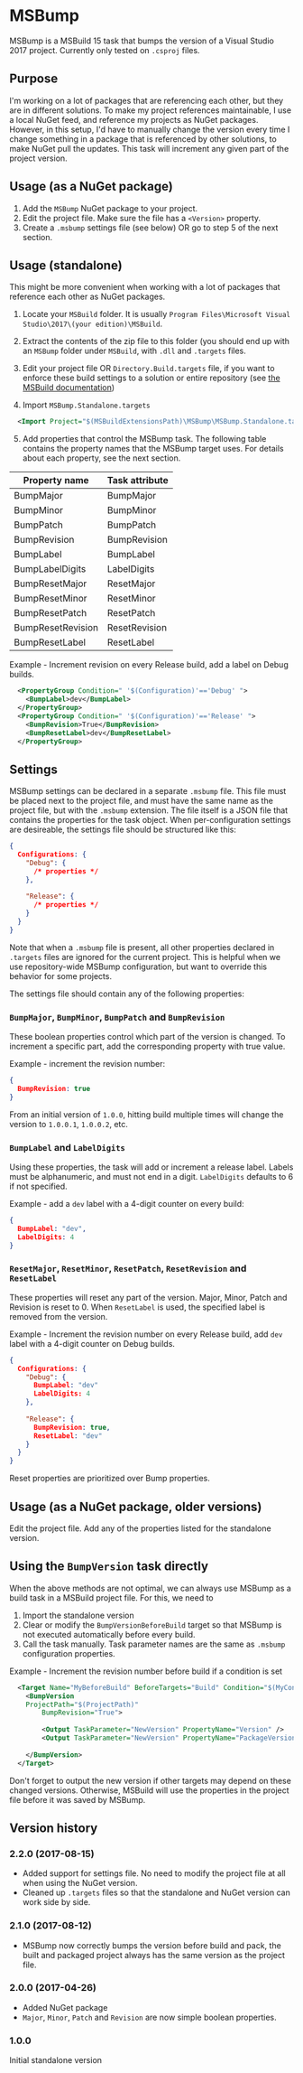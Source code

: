 # MSBump
MSBump is a MSBuild 15 task that bumps the version of a Visual Studio 2017 project.
Currently only tested on `.csproj` files.

## Purpose

I'm working on a lot of packages that are referencing each other, but they are in different solutions.
To make my project references maintainable, I use a local NuGet feed, and reference my projects as NuGet packages.
However, in this setup, I'd have to manually change the version every time I change something in a package
that is referenced by other solutions, to make NuGet pull the updates. This task will increment any given
part of the project version.

## Usage (as a NuGet package)

1. Add the `MSBump` NuGet package to your project.
2. Edit the project file. Make sure the file has a `<Version>` property.
3. Create a `.msbump` settings file (see below) OR go to step 5 of the next section.

## Usage (standalone)

This might be more convenient when working with a lot of packages that reference each other as NuGet packages.

1. Locate your `MSBuild` folder. It is usually `Program Files\Microsoft Visual Studio\2017\(your edition)\MSBuild`.
2. Extract the contents of the zip file to this folder (you should end up with an `MSBump` folder under `MSBuild`, with `.dll` and `.targets` files.
3. Edit your project file OR `Directory.Build.targets` file, if you want to enforce these build settings to a solution or entire repository (see [the MSBuild documentation](https://docs.microsoft.com/en-us/visualstudio/msbuild/what-s-new-in-msbuild-15-0))

4. Import `MSBump.Standalone.targets`

```xml
  <Import Project="$(MSBuildExtensionsPath)\MSBump\MSBump.Standalone.targets" />
```

5. Add properties that control the MSBump task. The following table contains the property names that the MSBump target uses. 
For details about each property, see the next section.

|Property name|Task attribute|
|-------------|--------------------------------|
|BumpMajor|BumpMajor|
|BumpMinor|BumpMinor|
|BumpPatch|BumpPatch|
|BumpRevision|BumpRevision|
|BumpLabel|BumpLabel|
|BumpLabelDigits|LabelDigits|
|BumpResetMajor|ResetMajor|
|BumpResetMinor|ResetMinor|
|BumpResetPatch|ResetPatch|
|BumpResetRevision|ResetRevision|
|BumpResetLabel|ResetLabel|

Example - Increment revision on every Release build, add a label on Debug builds.
```xml
  <PropertyGroup Condition=" '$(Configuration)'=='Debug' ">
    <BumpLabel>dev</BumpLabel>
  </PropertyGroup>
  <PropertyGroup Condition=" '$(Configuration)'=='Release' ">
    <BumpRevision>True</BumpRevision>
    <BumpResetLabel>dev</BumpResetLabel>
  </PropertyGroup>
```


## Settings

MSBump settings can be declared in a separate `.msbump` file.
This file must be placed next to the project file, and must have the same name as the project file, but with the `.msbump` extension.
The file itself is a JSON file that contains the properties for the task object. 
When per-configuration settings are desireable, the settings file should be structured like this:
```json
{
  Configurations: {
    "Debug": {
      /* properties */
    },
    
    "Release": {
      /* properties */
    }
  }
}
```

Note that when a `.msbump` file is present, all other properties declared in `.targets` files are ignored for the current project. This is helpful when we use repository-wide MSBump configuration, but want to override this behavior for some projects. 

The settings file should contain any of the following properties:

### `BumpMajor`, `BumpMinor`, `BumpPatch` and `BumpRevision`
These boolean properties control which part of the version is changed. 
To increment a specific part, add the corresponding property with true value.

Example - increment the revision number:
```json
{
  BumpRevision: true
}    
```
From an initial version of `1.0.0`, hitting build multiple times will change the version to `1.0.0.1`, `1.0.0.2`, etc.

### `BumpLabel` and `LabelDigits`
Using these properties, the task will add or increment a release label. Labels must be alphanumeric, and must not end in a digit. `LabelDigits` defaults to 6 if not specified.

Example - add a `dev` label with a 4-digit counter on every build:
```json
{
  BumpLabel: "dev",
  LabelDigits: 4
}
```

### `ResetMajor`, `ResetMinor`, `ResetPatch`, `ResetRevision` and `ResetLabel`

These properties will reset any part of the version. Major, Minor, Patch and Revision is reset to 0. When `ResetLabel` is used, the specified label is removed from the version.

Example - Increment the revision number on every Release build, add `dev` label with a 4-digit counter on Debug builds.
```json
{
  Configurations: {
    "Debug": {
      BumpLabel: "dev"
      LabelDigits: 4
    },
    
    "Release": {
      BumpRevision: true,
      ResetLabel: "dev"
    }
  }
}
```

Reset properties are prioritized over Bump properties.

## Usage (as a NuGet package, older versions)

Edit the project file. Add any of the properties listed for the standalone version.

## Using the `BumpVersion` task directly

When the above methods are not optimal, we can always use MSBump as a build task in a MSBuild project file. 
For this, we need to
1. Import the standalone version
2. Clear or modify the `BumpVersionBeforeBuild` target so that MSBump is not executed automatically before every build.
3. Call the task manually. Task parameter names are the same as `.msbump` configuration properties. 

Example - Increment the revision number before build if a condition is set

```xml
  <Target Name="MyBeforeBuild" BeforeTargets="Build" Condition="$(MyCondition) == 'OK' ">
    <BumpVersion
    ProjectPath="$(ProjectPath)" 
        BumpRevision="True">
        
        <Output TaskParameter="NewVersion" PropertyName="Version" />
        <Output TaskParameter="NewVersion" PropertyName="PackageVersion" />
        
    </BumpVersion>
  </Target>
```

Don't forget to output the new version if other targets may depend on these changed versions.
Otherwise, MSBuild will use the properties in the project file before it was saved by MSBump.


## Version history

### 2.2.0 (2017-08-15)

* Added support for settings file. No need to modify the project file at all when using the NuGet version.
* Cleaned up `.targets` files so that the standalone and NuGet version can work side by side.


### 2.1.0 (2017-08-12)

* MSBump now correctly bumps the version before build and pack, the built and packaged project always has the same version as the project file.

### 2.0.0 (2017-04-26)

* Added NuGet package
* `Major`, `Minor`, `Patch` and `Revision` are now simple boolean properties.

### 1.0.0
Initial standalone version